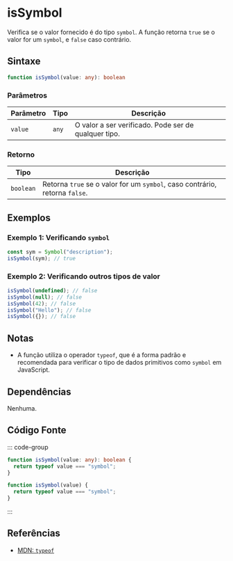 # isSymbol  
Verifica se o valor fornecido é do tipo `symbol`. A função retorna `true` se o valor for um `symbol`, e `false` caso contrário.

## Sintaxe
```typescript
function isSymbol(value: any): boolean
```

### Parâmetros

| Parâmetro | Tipo      | Descrição                               |
|-----------|-----------|-----------------------------------------|
| `value`   | `any`     | O valor a ser verificado. Pode ser de qualquer tipo. |

### Retorno

| Tipo     | Descrição                                  |
|----------|--------------------------------------------|
| `boolean`| Retorna `true` se o valor for um `symbol`, caso contrário, retorna `false`. |

## Exemplos

### Exemplo 1: Verificando `symbol`
```typescript
const sym = Symbol("description");
isSymbol(sym); // true
```

### Exemplo 2: Verificando outros tipos de valor
```typescript
isSymbol(undefined); // false
isSymbol(null); // false
isSymbol(42); // false
isSymbol("Hello"); // false
isSymbol({}); // false
```

## Notas
- A função utiliza o operador `typeof`, que é a forma padrão e recomendada para verificar o tipo de dados primitivos como `symbol` em JavaScript.

## Dependências
Nenhuma.

## Código Fonte
::: code-group

```typescript
function isSymbol(value: any): boolean {
  return typeof value === "symbol";
}
```

```javascript
function isSymbol(value) {
  return typeof value === "symbol";
}
```
:::

## Referências
- [MDN: `typeof`](https://developer.mozilla.org/en-US/docs/Web/JavaScript/Reference/Operators/typeof)